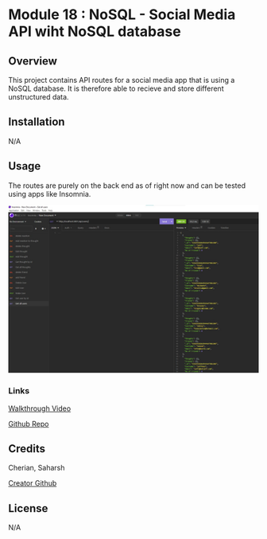 #  Module 18 : NoSQL - Social Media API wiht NoSQL database

## Overview

This project contains API routes for a social media app that is using a NoSQL database. It is therefore able to recieve and store different unstructured data. 

## Installation

N/A

## Usage

The routes are purely on the back end as of right now and can be tested using apps like Insomnia.


![Screenshot of full working page](./assets/images/social%20media%20API%20screenshot.jpg "Social Media API")

### Links

 [Walkthrough Video](https://drive.google.com/file/d/16F1dRG8bCekZGQqviqCYphMaBw0BRc-J/view)
 
 [Github Repo](https://github.com/sashdc/Social-Media-Backend)

 ## Credits

Cherian, Saharsh

[Creator Github](https://github.com/sashdc)

## License

N/A